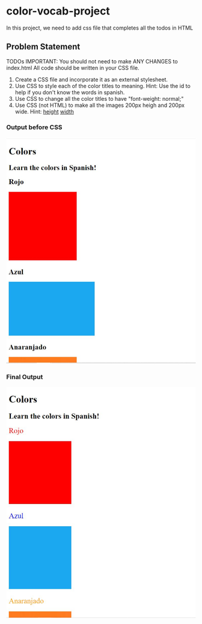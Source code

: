 # color-vocab-project
In this project, we need to add css file that completes all the todos in HTML

## Problem Statement

TODOs
IMPORTANT: You should not need to make ANY CHANGES to index.html
All code should be written in your CSS file.

1. Create a CSS file and incorporate it as an external stylesheet.
2. Use CSS to style each of the color titles to meaning. 
Hint: Use the id to help if you don't know the words in spanish.
3. Use CSS to change all the color titles to have "font-weight: normal;"
4. Use CSS (not HTML) to make all the images 200px heigh and 200px wide. 
Hint: 
[height](https://developer.mozilla.org/en-US/docs/Web/CSS/height)
[width](https://developer.mozilla.org/en-US/docs/Web/CSS/width)


### Output before CSS
![HTML Output without CSS](Color+Vocab+Project-problem-statement.JPG)

### Final Output
![HTML Rendered with CSS](Color+Vocab+Project-final-output.JPG)
